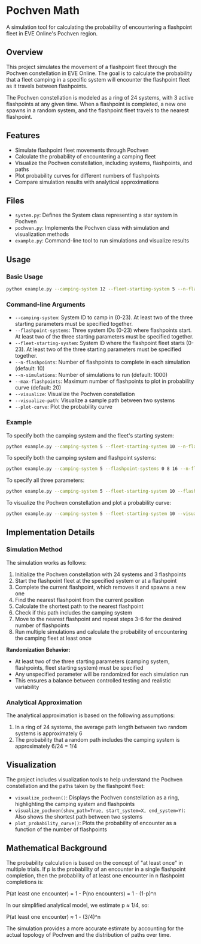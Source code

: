 # Pochven Math

A simulation tool for calculating the probability of encountering a flashpoint fleet in EVE Online's Pochven region.

## Overview

This project simulates the movement of a flashpoint fleet through the Pochven constellation in EVE Online. The goal is to calculate the probability that a fleet camping in a specific system will encounter the flashpoint fleet as it travels between flashpoints.

The Pochven constellation is modeled as a ring of 24 systems, with 3 active flashpoints at any given time. When a flashpoint is completed, a new one spawns in a random system, and the flashpoint fleet travels to the nearest flashpoint.

## Features

- Simulate flashpoint fleet movements through Pochven
- Calculate the probability of encountering a camping fleet
- Visualize the Pochven constellation, including systems, flashpoints, and paths
- Plot probability curves for different numbers of flashpoints
- Compare simulation results with analytical approximations

## Files

- `system.py`: Defines the System class representing a star system in Pochven
- `pochven.py`: Implements the Pochven class with simulation and visualization methods
- `example.py`: Command-line tool to run simulations and visualize results

## Usage

### Basic Usage

```bash
python example.py --camping-system 12 --fleet-starting-system 5 --n-flashpoints 10 --visualize --plot-curve
```

### Command-line Arguments

- `--camping-system`: System ID to camp in (0-23). At least two of the three starting parameters must be specified together.
- `--flashpoint-systems`: Three system IDs (0-23) where flashpoints start. At least two of the three starting parameters must be specified together.
- `--fleet-starting-system`: System ID where the flashpoint fleet starts (0-23). At least two of the three starting parameters must be specified together.
- `--n-flashpoints`: Number of flashpoints to complete in each simulation (default: 10)
- `--n-simulations`: Number of simulations to run (default: 1000)
- `--max-flashpoints`: Maximum number of flashpoints to plot in probability curve (default: 20)
- `--visualize`: Visualize the Pochven constellation
- `--visualize-path`: Visualize a sample path between two systems
- `--plot-curve`: Plot the probability curve

### Example

To specify both the camping system and the fleet's starting system:

```bash
python example.py --camping-system 5 --fleet-starting-system 10 --n-flashpoints 15
```

To specify both the camping system and flashpoint systems:

```bash
python example.py --camping-system 5 --flashpoint-systems 0 8 16 --n-flashpoints 15
```

To specify all three parameters:

```bash
python example.py --camping-system 5 --fleet-starting-system 10 --flashpoint-systems 0 8 16 --n-flashpoints 15
```

To visualize the Pochven constellation and plot a probability curve:

```bash
python example.py --camping-system 5 --fleet-starting-system 10 --visualize --plot-curve
```

## Implementation Details

### Simulation Method

The simulation works as follows:

1. Initialize the Pochven constellation with 24 systems and 3 flashpoints
2. Start the flashpoint fleet at the specified system or at a flashpoint
3. Complete the current flashpoint, which removes it and spawns a new one
4. Find the nearest flashpoint from the current position
5. Calculate the shortest path to the nearest flashpoint
6. Check if this path includes the camping system
7. Move to the nearest flashpoint and repeat steps 3-6 for the desired number of flashpoints
8. Run multiple simulations and calculate the probability of encountering the camping fleet at least once

**Randomization Behavior:**
- At least two of the three starting parameters (camping system, flashpoints, fleet starting system) must be specified
- Any unspecified parameter will be randomized for each simulation run
- This ensures a balance between controlled testing and realistic variability

### Analytical Approximation

The analytical approximation is based on the following assumptions:

1. In a ring of 24 systems, the average path length between two random systems is approximately 6
2. The probability that a random path includes the camping system is approximately 6/24 = 1/4

## Visualization

The project includes visualization tools to help understand the Pochven constellation and the paths taken by the flashpoint fleet:

- `visualize_pochven()`: Displays the Pochven constellation as a ring, highlighting the camping system and flashpoints
- `visualize_pochven(show_path=True, start_system=X, end_system=Y)`: Also shows the shortest path between two systems
- `plot_probability_curve()`: Plots the probability of encounter as a function of the number of flashpoints

## Mathematical Background

The probability calculation is based on the concept of "at least once" in multiple trials. If p is the probability of an encounter in a single flashpoint completion, then the probability of at least one encounter in n flashpoint completions is:

P(at least one encounter) = 1 - P(no encounters) = 1 - (1-p)^n

In our simplified analytical model, we estimate p ≈ 1/4, so:

P(at least one encounter) ≈ 1 - (3/4)^n

The simulation provides a more accurate estimate by accounting for the actual topology of Pochven and the distribution of paths over time.
